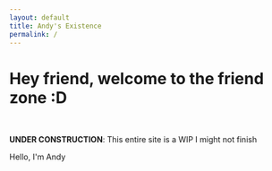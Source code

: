 ```yaml
---
layout: default
title: Andy's Existence
permalink: /
---
```


<link href="/css/index.css" rel="stylesheet" type="text/css" media="all">
<div class="top-header">
  <h1 class="center console-typed" id="console-banner">
    Hey friend, welcome to the friend zone :D
  </h1>
  <br/>
</div>

__UNDER CONSTRUCTION__: This entire site is a WIP I might not finish

Hello, I'm Andy

<script>
  function init() {
    typeOutText('#console-banner',
      {
        ms: 60,
        slowCoeff: 6,
        align: 'center',
        endWithCursor: true,
      })
  }

  window.onload = init
</script>